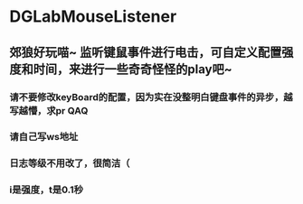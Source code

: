 # DGLabMouseListener
郊狼好玩喵~ 监听键鼠事件进行电击，可自定义配置强度和时间，来进行一些奇奇怪怪的play吧~
----
### 请不要修改keyBoard的配置，因为实在没整明白键盘事件的异步，越写越懵，求pr QAQ
### 请自己写ws地址
### 日志等级不用改了，很简洁（
### i是强度，t是0.1秒
